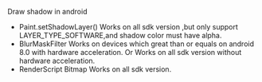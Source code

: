 Draw shadow in android
- Paint.setShadowLayer()
    Works on all sdk version ,but only support LAYER_TYPE_SOFTWARE,and shadow color must have alpha.
- BlurMaskFilter
    Works on devices which great than  or equals on android 8.0 with hardware acceleration. Or Works on all sdk version without hardware acceleration.
- RenderScript Bitmap
    Works on all sdk version.